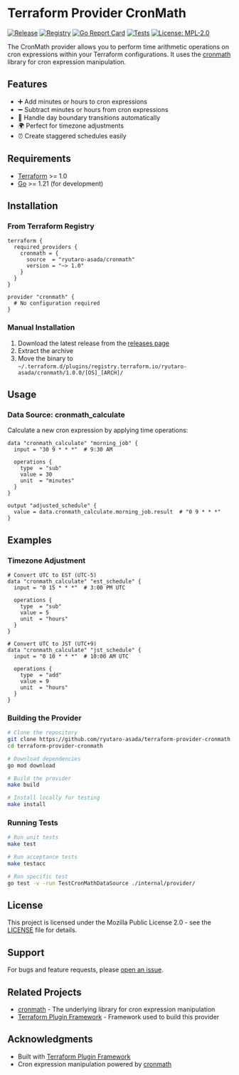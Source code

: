 # Terraform Provider CronMath

[![Release](https://img.shields.io/github/release/ryutaro-asada/terraform-provider-cronmath.svg)](https://github.com/ryutaro-asada/terraform-provider-cronmath/releases/latest)
[![Registry](https://img.shields.io/badge/terraform-registry-623CE4)](https://registry.terraform.io/providers/ryutaro-asada/cronmath)
[![Go Report Card](https://goreportcard.com/badge/github.com/ryutaro-asada/terraform-provider-cronmath)](https://goreportcard.com/report/github.com/ryutaro-asada/terraform-provider-cronmath)
[![Tests](https://github.com/ryutaro-asada/terraform-provider-cronmath/actions/workflows/test.yml/badge.svg)](https://github.com/ryutaro-asada/terraform-provider-cronmath/actions/workflows/test.yml)
[![License: MPL-2.0](https://img.shields.io/badge/License-MPL--2.0-blue.svg)](https://opensource.org/licenses/MPL-2.0)

The CronMath provider allows you to perform time arithmetic operations on cron expressions within your Terraform configurations. It uses the [cronmath](https://github.com/ryutaro-asada/cronmath) library for cron expression manipulation.

## Features

- ➕ Add minutes or hours to cron expressions
- ➖ Subtract minutes or hours from cron expressions
- 🔄 Handle day boundary transitions automatically
- 🌍 Perfect for timezone adjustments
- ⏰ Create staggered schedules easily

## Requirements

- [Terraform](https://www.terraform.io/downloads.html) >= 1.0
- [Go](https://golang.org/doc/install) >= 1.21 (for development)

## Installation

### From Terraform Registry

```hcl
terraform {
  required_providers {
    cronmath = {
      source  = "ryutaro-asada/cronmath"
      version = "~> 1.0"
    }
  }
}

provider "cronmath" {
  # No configuration required
}
```

### Manual Installation

1. Download the latest release from the [releases page](https://github.com/ryutaro-asada/terraform-provider-cronmath/releases)
2. Extract the archive
3. Move the binary to `~/.terraform.d/plugins/registry.terraform.io/ryutaro-asada/cronmath/1.0.0/[OS]_[ARCH]/`

## Usage

### Data Source: cronmath_calculate

Calculate a new cron expression by applying time operations:

```hcl
data "cronmath_calculate" "morning_job" {
  input = "30 9 * * *"  # 9:30 AM
  
  operations {
    type  = "sub"
    value = 30
    unit  = "minutes"
  }
}

output "adjusted_schedule" {
  value = data.cronmath_calculate.morning_job.result  # "0 9 * * *"
}
```

## Examples

### Timezone Adjustment

```hcl
# Convert UTC to EST (UTC-5)
data "cronmath_calculate" "est_schedule" {
  input = "0 15 * * *"  # 3:00 PM UTC
  
  operations {
    type  = "sub"
    value = 5
    unit  = "hours"
  }
}

# Convert UTC to JST (UTC+9)
data "cronmath_calculate" "jst_schedule" {
  input = "0 10 * * *"  # 10:00 AM UTC
  
  operations {
    type  = "add"
    value = 9
    unit  = "hours"
  }
}
```

### Building the Provider

```bash
# Clone the repository
git clone https://github.com/ryutaro-asada/terraform-provider-cronmath.git
cd terraform-provider-cronmath

# Download dependencies
go mod download

# Build the provider
make build

# Install locally for testing
make install
```

### Running Tests

```bash
# Run unit tests
make test

# Run acceptance tests
make testacc

# Run specific test
go test -v -run TestCronMathDataSource ./internal/provider/
```


## License

This project is licensed under the Mozilla Public License 2.0 - see the [LICENSE](LICENSE) file for details.

## Support

For bugs and feature requests, please [open an issue](https://github.com/ryutaro-asada/terraform-provider-cronmath/issues/new).

## Related Projects

- [cronmath](https://github.com/ryutaro-asada/cronmath) - The underlying library for cron expression manipulation
- [Terraform Plugin Framework](https://github.com/hashicorp/terraform-plugin-framework) - Framework used to build this provider

## Acknowledgments

- Built with [Terraform Plugin Framework](https://github.com/hashicorp/terraform-plugin-framework)
- Cron expression manipulation powered by [cronmath](https://github.com/ryutaro-asada/cronmath)
